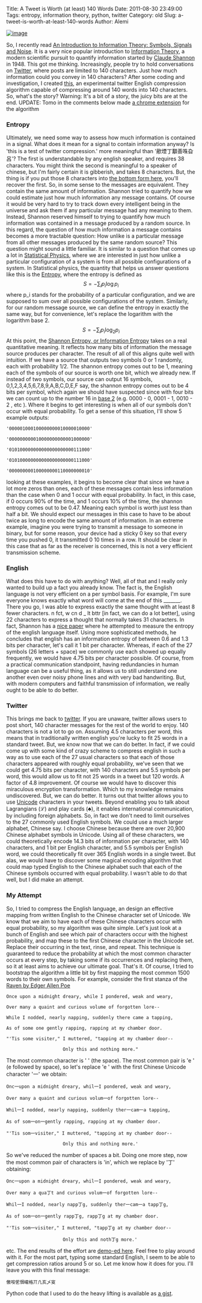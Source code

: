 Title: A Tweet is Worth (at least) 140 Words
Date: 2011-08-30 23:49:00
Tags: entropy, information theory, python, twitter
Category: old
Slug: a-tweet-is-worth-at-least-140-words
Author: Alemi


[![image](http://2.bp.blogspot.com/-VJ3MBvt13Z4/Tl2Q7Z4J5WI/AAAAAAAAAWw/GG50fsyHvoo/s400/twittercompression.png)](http://2.bp.blogspot.com/-VJ3MBvt13Z4/Tl2Q7Z4J5WI/AAAAAAAAAWw/GG50fsyHvoo/s1600/twittercompression.png)

So, I recently read [An Introduction to Information Theory: Symbols,
Signals and
Noise](http://books.google.com/books?id=fXxde44_0zsC&printsec=frontcover&dq=An+Introduction+to+Information+Theory&hl=en&ei=7opdTrjhMMXrOarHmdIC&sa=X&oi=book_result&ct=result&resnum=1&ved=0CC0Q6AEwAA#v=onepage&q&f=false).
It is a very nice popular introduction to [Information
Theory](http://en.wikipedia.org/wiki/Information_Theory), a modern
scientific pursuit to quantify information started by [Claude
Shannon](http://en.wikipedia.org/wiki/Claude_Shannon) in 1948. This got
me thinking. Increasingly, people try to hold conversations on
[Twitter](http://twitter.com/), where posts are limited to 140
characters. Just how much information could you convey in 140
characters? After some coding and investigation, I created
[this](http://pages.physics.cornell.edu/~aalemi/twitter/), an
experimental twitter English compression algorithm capable of
compressing around 140 words into 140 characters. So, what's the story?
Warning: It's a bit of a story, the juicy bits are at the end. UPDATE:
Tomo in the comments below made [a chrome
extension](http://www.saigonist.com/b/twitter-decoder-ring) for the
algorithm

### Entropy

Ultimately, we need some way to assess how much information is contained
in a signal. What does it mean for a signal to contain information
anyway? Is 'this is a test of twitter compression.' more meaningful than
'歒堙丁顜善咮旮呂'? The first is understandable by any english speaker,
and requires 38 characters. You might think the second is meaningful to
a speaker of chinese, but I'm fairly certain it is gibberish, and takes
8 characters. But, the thing is if you put those 8 characters into [the
bottom form here](http://pages.physics.cornell.edu/~aalemi/twitter/),
you'll recover the first. So, in some sense to the messages are
equivalent. They contain the same amount of information. Shannon tried
to quantify how we could estimate just how much information any message
contains. Of course it would be very hard to try to track down every
intelligent being in the universe and ask them if any particular message
had any meaning to them. Instead, Shannon reserved himself to trying to
quantify how much information was contained in a message produced by a
random source. In this regard, the question of how much information a
message contains becomes a more tractable question: How unlike is a
particular message from all other messages produced by the same random
source? This question might sound a little familiar. It is similar to a
question that comes up a lot in [Statistical
Physics](http://en.wikipedia.org/wiki/Statistical_physics), where we are
interested in just how unlike a particular configuration of a system is
from all possible configurations of a system. In Statistical physics,
the quantity that helps us answer questions like this is the
[Entropy](http://en.wikipedia.org/wiki/Entropy), where the entropy is
defined as $$ S = -\sum_i p_i \log p_i $$ where p_i stands for the
probability of a particular configuration, and we are supposed to sum
over all possible configurations of the system. Similarly, for our
random message source, we can define the entropy in exactly the same
way, but for convenience, let's replace the logarithm with the logarithm
base 2. $$ S = -\sum_i p_i \log_2 p_i $$ At this point, the
[Shannon Entropy, or Information
Entropy](http://en.wikipedia.org/wiki/Shannon_entropy) takes on a real
quantitative meaning. It reflects how many bits of information the
message source produces per character. The result of all of this aligns
quite well with intuition. If we have a source that outputs two symbols
0 or 1 randomly, each with probability 1/2. The shannon entropy comes
out to be 1, meaning each of the symbols of our source is worth one bit,
which we already new. If instead of two symbols, our source can output
16 symbols, 0,1,2,3,4,5,6,7,8,9,A,B,C,D,E,F say, the shannon entropy
comes out to be 4 bits per symbol, which again we should have suspected
since with four bits we can count up to the number 16 in [base
2](http://en.wikipedia.org/wiki/Binary_numeral_system) (e.g. 0000 - 0,
0001 - 1, 0010 - 2 , etc ). Where it begins to get interesting is when
all of our symbols don't occur with equal probability. To get a sense of
this situation, I'll show 5 example outputs:

    '000001000100000000010000010000'

    '000000000010000000000001000000'

    '010100000000000000000000111000'

    '010100000000000000000000111000'

    '000000000100000000110000000010'

looking at these examples, it begins to become clear that since we have
a lot more zeros than ones, each of these messages contain less
information than the case when 0 and 1 occur with equal probability. In
fact, in this case, if 0 occurs 90% of the time, and 1 occurs 10% of the
time, the shannon entropy comes out to be 0.47. Meaning each symbol is
worth just less than half a bit. We should expect our messages in this
case to have to be about twice as long to encode the same amount of
information. In an extreme example, imagine you were trying to transmit
a message to someone in binary, but for some reason, your device had a
sticky 0 key so that every time you pushed 0, it transmitted 0 10 times
in a row. It should be clear in this case that as far as the receiver is
concerned, this is not a very efficient transmission scheme.

### English

What does this have to do with anything? Well, all of that and I really
only wanted to build up a fact you already know. The fact is, the
English language is not very efficient on a per symbol basis. For
example, I'm sure everyone knows exactly what word will come at the end
of this _______. There you go, I was able to express exactly the
same thought with at least 8 fewer characters. n fct, w cn d _ lt bttr
[in fact, we can do a lot better], using 22 characters to express a
thought that normally takes 31 characters. In fact, Shannon has a [nice
paper](http://languagelog.ldc.upenn.edu/myl/Shannon1950.pdf) where he
attempted to measure the entropy of the english language itself. Using
more sophisticated methods, he concludes that english has an information
entropy of between 0.6 and 1.3 bits per character, let's call it 1 bit
per character. Whereas, if each of the 27 symbols (26 letters + space)
we commonly use each showed up equally frequently, we would have 4.75
bits per character possible. Of course, from a practical communication
standpoint, having redundancies in human language can be a useful thing,
as it allows us to still understand one another even over noisy phone
lines and with very bad handwriting. But, with modern computers and
faithful transmission of information, we really ought to be able to do
better.

### Twitter

This brings me back to [twitter](http://twitter.com/). If you are
unaware, twitter allows users to post short, 140 character messages for
the rest of the world to enjoy. 140 characters is not a lot to go on.
Assuming 4.5 characters per word, this means that in traditionally
written english you're lucky to fit 25 words in a standard tweet. But,
we know now that we can do better. In fact, if we could come up with
some kind of crazy scheme to compress english in such a way as to use
each of the 27 usual characters so that each of those characters
appeared with roughly equal probability, we've seen that we could get
4.75 bits per character, with 140 characters and 5.5 symbols per word,
this would allow us to fit not 25 words in a tweet but 120 words. A
factor of 4.8 improvement. Of course we would have to discover this
miraculous encryption transformation. Which to my knowledge remains
undiscovered. But, we can do better. It turns out that twitter allows
you to use [Unicode](http://en.wikipedia.org/wiki/Unicode) characters in
your tweets. Beyond enabling you to talk about Lagrangians (ℒ) and play
cards (♣), it enables international communication, by including foreign
alphabets. So, in fact we don't need to limit ourselves to the 27
commonly used English symbols. We could use a much larger alphabet,
Chinese say. I choose Chinese because there are over 20,900 Chinese
alphabet symbols in Unicode. Using all of these characters, we could
theoretically encode 14.3 bits of information per character, with 140
characters, and 1 bit per English character, and 5.5 symbols per English
word, we could theoretically fit over 365 English words in a single
tweet. But alas, we would have to discover some magical encoding
algorithm that could map typed English to the Chinese alphabet such that
each of the Chinese symbols occurred with equal probability. I wasn't
able to do that well, but I did make an attempt.

### My Attempt

So, I tried to compress the English language, an design an effective
mapping from written English to the Chinese character set of Unicode. We
know that we aim to have each of these Chinese characters occur with
equal probability, so my algorithm was quite simple. Let's just look at
a bunch of English and see which pair of characters occur with the
highest probability, and map these to the first Chinese character in the
Unicode set. Replace their occurring in the text, rinse, and repeat.
This technique is guaranteed to reduce the probability at which the most
common character occurs at every step, by taking some if its occurrences
and replacing them, so it at least aims to achieve our ultimate goal.
That's it. Of course, I tried to bootstrap the algorithm a little bit by
first mapping the most common 1500 words to their own symbols. For
example, consider the first stanza of the [Raven by Edger Allen
Poe](http://en.wikipedia.org/wiki/The_raven)

    Once upon a midnight dreary, while I pondered, weak and weary,

    Over many a quaint and curious volume of forgotten lore--

    While I nodded, nearly napping, suddenly there came a tapping,

    As of some one gently rapping, rapping at my chamber door.

    "'Tis some visiter," I muttered, "tapping at my chamber door--

                         Only this and nothing more."

The most common character is ' ' (the space). The most common pair is 'e
' (e followed by space), so let's replace 'e ' with the first Chinese
Unicode character '一' we obtain:

    Onc一upon a midnight dreary, whil一I pondered, weak and weary,

    Over many a quaint and curious volum一of forgotten lore--

    Whil一I nodded, nearly napping, suddenly ther一cam一a tapping,

    As of som一on一gently rapping, rapping at my chamber door.

    "'Tis som一visiter," I muttered, "tapping at my chamber door--

                         Only this and nothing more.'

So we've reduced the number of spaces a bit. Doing one more step, now
the most common pair of characters is 'in', which we replace by '丁'
obtaining:

    Onc一upon a midnight dreary, whil一I pondered, weak and weary,

    Over many a qua丁t and curious volum一of forgotten lore--

    Whil一I nodded, nearly napp丁g, suddenly ther一cam一a tapp丁g,

    As of som一on一gently rapp丁g, rapp丁g at my chamber door.

    "'Tis som一visiter," I muttered, "tapp丁g at my chamber door--

                         Only this and noth丁g more.'

etc. The end results of the effort are [demo-ed
here](http://pages.physics.cornell.edu/~aalemi/twitter/). Feel free to
play around with it. For the most part, typing some standard English, I
seem to be able to get compression ratios around 5 or so. Let me know
how it does for you. I'll leave you with this final message:

    儌咹乺悃巄格丌凣亥乄叜

Python code that I used to do the heavy lifting is available as [a
gist](https://gist.github.com/1182747).
